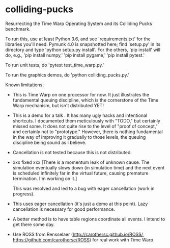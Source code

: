 # colliding-pucks
Resurrecting the Time Warp Operating System and its Colliding Pucks benchmark.

To run this, use at least Python 3.6, and see 'requirements.txt' for the
libraries you'll need. Pymunk 4.0 is snapshotted here; find 'setup.py' in its
directory and type 'python setup.py install'. For the others, 'pip install' will
do, e.g., 'pip install numpy,' 'pip install pygame,' 'pip install pytest.'

To run unit tests, do 'pytest test_time_warp.py.'

To run the graphics demos, do 'python colliding_pucks.py.'

Known limitations:

* This is Time Warp on one processor for now. It just illustrates the
  fundamental queuing discipline, which is the cornerstone of the Time Warp
  mechanism, but isn't distributed YET!

* This is a demo for a talk . It has many ugly hacks and intentional shortcuts.
  I documented them meticulously with "TODO," but certainly missed some. It does
  not quite rise to the level of "proof of concept," and certainly not to
  "prototype." However, there is nothing fundamental in the way of improving it
  gradually to those levels, the queuing discipline being sound as I believe.

* Cancellation is not tested because this is not distributed.

* xxx fixed xxx
  [There is a momentum leak of unknown cause. The simulation
  eventually slows down (in simulation time) and the next
  event is scheduled infinitely far in the virtual future,
  causing premature termination. I'm working on it.]

  This was resolved and led to a bug with eager cancellation (work in progress).

* This uses eager cancellation (it's just a demo at this point). Lazy
  cancellation is necessary for good performance.

* A better method is to have table regions coordinate all events. I intend to
  get there some day.

* Use ROSS from Rensselaer (http://carothersc.github.io/ROSS/,
  https://github.com/carothersc/ROSS) for real work with Time Warp.
